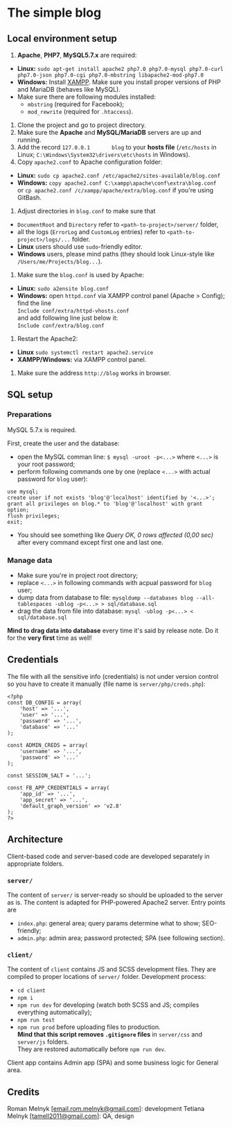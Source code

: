 # The simple blog



## Local environment setup

1. **Apache**, **PHP7**, **MySQL5.7.x** are required:
  - **Linux:** `sudo apt-get install apache2 php7.0 php7.0-mysql php7.0-curl php7.0-json php7.0-cgi php7.0-mbstring libapache2-mod-php7.0`
  - **Windows:** Install [XAMPP](https://www.apachefriends.org/index.html). Make sure you install proper versions of PHP and MariaDB (behaves like MySQL).
  - Make sure there are following modules installed:
    - `mbstring` (required for Facebook);
    - `mod_rewrite` (required for `.htaccess`).
1. Clone the project and go to project directory.
1. Make sure the **Apache** and **MySQL/MariaDB** servers are up and running.
1. Add the record `127.0.0.1       blog` to your **hosts file** (`/etc/hosts` in Linux; `C:\Windows\System32\drivers\etc\hosts` in Windows).
1. Copy `apache2.conf` to Apache configuration folder:
  - **Linux:** `sudo cp apache2.conf /etc/apache2/sites-available/blog.conf`
  - **Windows:** `copy apache2.conf C:\xampp\apache\conf\extra\blog.conf`  
   or `cp apache2.conf /c/xampp/apache/extra/blog.conf` if you're using GitBash.
1. Adjust directories in `blog.conf` to make sure that
  - `DocumentRoot` and `Directory` refer to `<path-to-project>/server/` folder,
  - all the logs (`ErrorLog` and `CustomLog` entries) refer to `<path-to-project>/logs/...` folder.
  - **Linux** users should use `sudo`-friendly editor.
  - **Windows** users, please mind paths (they should look Linux-style like `/Users/me/Projects/blog...`).
1. Make sure the `blog.conf` is used by Apache:
  - **Linux:** `sudo a2ensite blog.conf`
  - **Windows:** open `httpd.conf` via XAMPP control panel (Apache > Config); find the line  
   `Include conf/extra/httpd-vhosts.conf`  
   and add following line just below it:  
   `Include conf/extra/blog.conf`
1. Restart the Apache2:
  - **Linux** `sudo systemctl restart apache2.service`
  - **XAMPP/Windows:** via XAMPP control panel.
1. Make sure the address `http://blog` works in browser.



## SQL setup

### Preparations

MySQL 5.7.x is required.

First, create the user and the database:
- open the MySQL comman line: `$ mysql -uroot -p<...>` where `<...>` is your root password;
- perform following commands one by one (replace `<...>` with actual password for `blog` user):
```
use mysql;
create user if not exists 'blog'@'localhost' identified by '<...>';
grant all privileges on blog.* to 'blog'@'localhost' with grant option;
flush privileges;
exit;
```
- You should see something like _Query OK, 0 rows affected (0,00 sec)_ after every command except first one and last one.

### Manage data

- Make sure you're in project root directory;
- replace `<...>` in following commands with acpual password for `blog` user;
- dump data from database to file: `mysqldump --databases blog --all-tablespaces -ublog -p<...> > sql/database.sql`
- drag the data from file into database: `mysql -ublog -p<...> < sql/database.sql`

**Mind to drag data into database** every time it's said by release note. Do it for the **very first** time as well!



## Credentials

The file with all the sensitive info (credentials) is not under version control so you have to create it manually (file name is `server/php/creds.php`):
```
<?php
const DB_CONFIG = array(
    'host' => '...',
    'user' => '...',
    'password' => '...',
    'database' => '...'
);

const ADMIN_CREDS = array(
    'username' => '...',
    'password' => '...'
);

const SESSION_SALT = '...';

const FB_APP_CREDENTIALS = array(
    'app_id' => '...',
    'app_secret' => '...',
    'default_graph_version' => 'v2.8'
);
?>
```



## Architecture
Client-based code and server-based code are developed separately in appropriate folders.

### `server/`

The content of `server/` is server-ready so should be uploaded to the server as is. The content is adapted for PHP-powered Apache2 server. Entry points are
- `index.php`: general area; query params determine what to show; SEO-friendly;
- `admin.php`: admin area; password protected; SPA (see following section).

### `client/`

The content of `client` contains JS and SCSS development files. They are compiled to proper locations of `server/` folder. Development process:
- `cd client`
- `npm i`
- `npm run dev` for developing (watch both SCSS and JS; compiles everything automatically);
- `npm run test`
- `npm run prod` before uploading files to production.  
   **Mind that this script removes `.gitignore` files** in `server/css` and `server/js` folders.  
   They are restored automatically before `npm run dev`.

Client app contains Admin app (SPA) and some business logic for General area.




## Credits

Roman Melnyk [email.rom.melnyk@gmail.com]: development
Tetiana Melnyk [tamell2011@gmail.com]: QA, design

